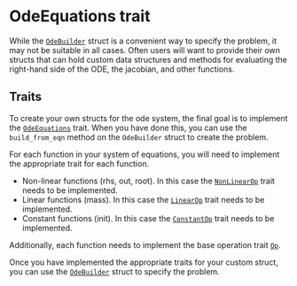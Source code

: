# OdeEquations trait

While the [`OdeBuilder`](https://docs.rs/diffsol/latest/diffsol/ode_solver/builder/struct.OdeBuilder.html) struct is a convenient way to specify the problem, it may not be suitable in all cases. 
Often users will want to provide their own structs that can hold custom data structures and methods for evaluating the right-hand side of the ODE, the jacobian, and other functions.

## Traits

To create your own structs for the ode system, the final goal is to implement the [`OdeEquations`](https://docs.rs/diffsol/latest/diffsol/ode_solver/equations/trait.OdeEquations.html) trait.
When you have done this, you can use the `build_from_eqn` method on the `OdeBuilder` struct to create the problem.

For each function in your system of equations, you will need to implement the appropriate trait for each function.
- Non-linear functions (rhs, out, root). In this case the [`NonLinearOp`](https://docs.rs/diffsol/latest/diffsol/op/trait.NonLinearOp.html) trait needs to be implemented.
- Linear functions (mass). In this case the [`LinearOp`](https://docs.rs/diffsol/latest/diffsol/op/trait.LinearOp.html) trait needs to be implemented.
- Constant functions (init). In this case the [`ConstantOp`](https://docs.rs/diffsol/latest/diffsol/op/trait.ConstantOp.html) trait needs to be implemented.

Additionally, each function needs to implement the base operation trait [`Op`](https://docs.rs/diffsol/latest/diffsol/op/trait.Op.html).

Once you have implemented the appropriate traits for your custom struct, you can use the [`OdeBuilder`](https://docs.rs/diffsol/latest/diffsol/ode_solver/builder/struct.OdeBuilder.html) struct to specify the problem.


